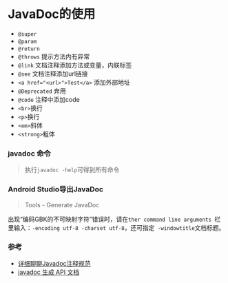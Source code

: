 # JavaDoc的使用

* `@super`
* `@param`
* `@return`
* `@throws` 提示方法内有异常
* `@link` 文档注释添加方法或变量，内联标签
* `@see` 文档注释添加url链接
* `<a href="<url>">Test</a>` 添加外部地址
* `@Deprecated` 弃用
* `@code` 注释中添加code
* `<br>`换行
* `<p>`换行
* `<em>`斜体
* `<strong>`粗体

### **javadoc 命令**

> 执行`javadoc -help`可得到所有命令

### Android Studio导出JavaDoc

> Tools - Generate JavaDoc

出现“编码GBK的不可映射字符”错误时，请在`ther command line arguments `栏里输入：`-encoding utf-8 -charset utf-8`，还可指定` -windowtitle`文档标题。

### 参考
* [详细聊聊Javadoc注释规范](https://blog.csdn.net/garfielder007/article/details/54959597)
* [javadoc 生成 API 文档](https://www.zfl9.com/java-javadoc.html)